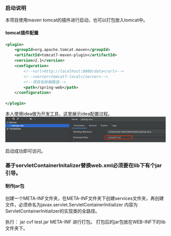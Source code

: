 ### 启动说明
本项目使用maven tomcat的插件进行启动，也可以打包放入tomcat中。

#### tomcat插件配置
```xml
<plugin>
    <groupId>org.apache.tomcat.maven</groupId>
    <artifactId>tomcat7-maven-plugin</artifactId>
    <version>2.1</version>
    <configuration>
        <!--<url>http://localhost:8080/data</url>-->
        <!--<server>tomcat7-local</server>-->
        <!--项目名称根路径-->
        <path>/spring-web</path>
    </configuration>

</plugin>
```
本人使用idea做为开发工具，这里展示idea配置过程。
![](./image/tomcat-config.png)


启动成功即可访问。


### 基于servletContainerInitalizer替换web.xml必须要在lib下有个jar引导。
#### 制作jar包

创建一个META-INF文件夹，在META-INF文件夹下创建services文件夹，再创建文件，必须命名为javax.servlet.ServletContainerInitializer
内容为ServletContainerInitializer的实现类的全路径。

执行： jar cvf test.jar META-INF 进行打包。
打包后的jar包放在WEB-INF下的lib文件夹下。
